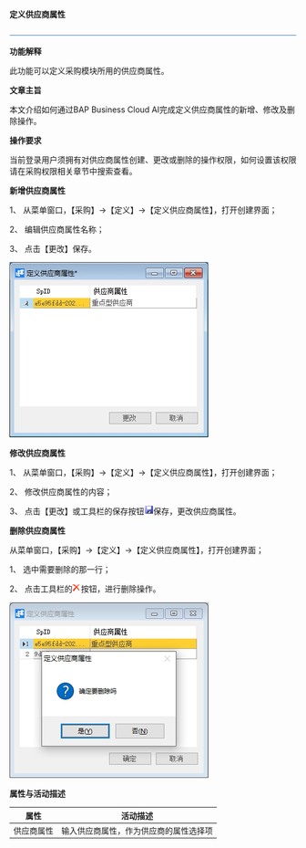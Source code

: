 **定义供应商属性**

![img](新建文件夹/横线.png)

**功能解释**

此功能可以定义采购模块所用的供应商属性。

**文章主旨**

本文介绍如何通过BAP Business Cloud AI完成定义供应商属性的新增、修改及删除操作。

**操作要求**

当前登录用户须拥有对供应商属性创建、更改或删除的操作权限，如何设置该权限请在采购权限相关章节中搜索查看。

**新增供应商属性**

1、 从菜单窗口，【采购】->【定义】->【定义供应商属性】，打开创建界面；

2、 编辑供应商属性名称；

3、 点击【更改】保存。

![img](图片/定义供应商属性1.jpg) 

**修改供应商属性**

1、 从菜单窗口，【采购】->【定义】->【定义供应商属性】，打开创建界面；

2、 修改供应商属性的内容；

3、 点击【更改】或工具栏的保存按钮![img](新建文件夹/定义采购组织3.png)保存，更改供应商属性。

**删除供应商属性**

从菜单窗口，【采购】->【定义】->【定义供应商属性】，打开创建界面；

1、 选中需要删除的那一行；

2、 点击工具栏的![img](新建文件夹/定义采购组织4.png)按钮，进行删除操作。

![img](图片/定义供应商属性2.jpg) 

**属性与活动描述**

| **属性**   | **活动描述**                           |
| ---------- | -------------------------------------- |
| 供应商属性 | 输入供应商属性，作为供应商的属性选择项 |

 

 

 

 
